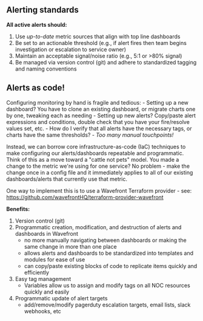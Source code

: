 ## Alerting standards
**All active alerts should:**
1. Use *up-to-date* metric sources that align with top line dashboards
2. Be set to an actionable threshold (e.g., if alert fires then team begins investigation or escalation to service owner)
3. Maintain an acceptable signal/noise ratio (e.g., 5:1 or >80% signal)
4. Be managed via version control (git) and adhere to standardized tagging and naming conventions


## Alerts as code!
Configuring monitoring by hand is fragile and tedious:
    - Setting up a new dashboard? You have to clone an existing dashboard, or migrate charts one by one, tweaking each as needing
    - Setting up new alerts? Copy/paste alert expressions and conditions, double check that you have your fire/resolve values set, etc.
    - How do I verify that all alerts have the necessary tags, or charts have the same thresholds?
    - *Too many manual touchpoints!*

Instead, we can borrow core infrastructure-as-code (IaC) techniques to make configuring our alerts/dashboards repeatable and programmatic. Think of this as a move toward a "cattle not pets" model. You made a change to the metric we're using for one service? No problem - make the change once in a config file and it immediately applies to all of our existing dashboards/alerts that currently use that metric. 

One way to implement this is to use a Wavefront Terraform provider 
    - see: https://github.com/wavefrontHQ/terraform-provider-wavefront

**Benefits:**
1. Version control (git)
2. Programmatic creation, modification, and destruction of alerts and dashboards in Wavefront
    - no more manually navigating between dashboards or making the same change in more than one place
    - allows alerts and dashboards to be standardized into templates and modules for ease of use
    - can copy/paste existing blocks of code to replicate items quickly and efficiently
3. Easy tag management 
    - Variables allow us to assign and modify tags on all NOC resources quickly and easily
4. Programmatic update of alert targets
    - add/remove/modify pagerduty escalation targets, email lists, slack webhooks, etc
